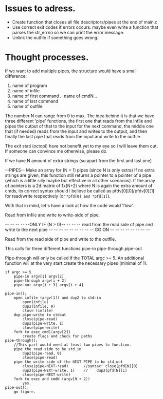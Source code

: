 # Issues to adress.
- Create function that closes all file descriptors/pipes at the end of main.c
- Use correct exit codes if errors occurs. maybe even write a function that parses the str\_errno so we can print the error message.
- Unlink the outfile if something goes wrong.
# Thought processes.
If we want to add multiple pipes, the structure would have a small difference;
1. name of program
2. name of infile
3. name of first command
.. name of cmdN...
4. name of last command
5. name of outfile

The number N can range from 0 to max. 
The idea behind it is that we have three different 'pipe' functions, the first one that reads from the infile and pipes the output of that to the input for the next command, the middle one that (if needed) reads from the input and writes to the output, and then finally the last pipe that reads from the input and write to the outfile.

The exit stati (octopi) have not benefit yet to my eye so I will leave them out. If someone can convince me otherwise, please do.

If we have N amount of extra strings (so apart from the first and last one)

--PIPES--
Make an array for (N + 1) pipes (since N is only extra)
If no extra strings are given, this function still returns a pointer to a pointer of a pipe (which is a little silly maybe but effective in all other scenarios).
If the array of pointers is a 2d matrix of 1x(N+2) where N is again the extra amount of cmds, its correct syntax should I believe be called as pfdv[0][0]/pfdv[0][1] for read/write respectively (or `*pfd[0] and *pfd[1]`).

With that in mind, let's have a look at how the code would 'flow'.

Read from infile and write to write-side of pipe.

-- -- -- -- --ONLY IF (N > 0)-- -- -- --
read from the read side of pipe and write to the next pipe
-- -- -- -- -- -- -- -- -- GO ON -- -- -- -- -- -- -- --

Read from the read side of pipe and write to the outfile.

This calls for three different functions
pipe-in
pipe-through
pipe-out

Pipe-through will only be called if the TOTAL argc >= 5.
An additional function will at the very start create the necessary pipes (minimal of 1).
```
if argc >= 5
	pipe-in argv[1] argv[2]
	pipe-through argv[i + 2]
	pipe-out argv[i + 3] argv[i + 4]

pipe-in();
	open infile (argv[1]) and dup2 to std-in
		open(infile)
		dup2(infile, 0)
		close (infile)
	dup pipe-write to stdout
		close(pipe-read)
		dup2(pipe-write, 1)
		close(pipe-write)
	fork to exec cmd1(argv[2])
		create flags and check for paths
pipe-through();
	//This part would need at least two pipes to function.
	pipe the read side to be std_in
		dup2(pipe-read, 0)
		close(pipe-read)
	pipe the write side of the NEXT PIPE to be std_out
		close(pipe-NEXT-read)		//syntax: close(pfd[N][0]
		dup2(pipe-NEXT-write, 1)	//	  dup2(pfd[N][1]
		close(pipe-NEXT-write)
	fork to exec and cmdN (argv[N + 2])
		yes.
pipe-out();
	go figure.

